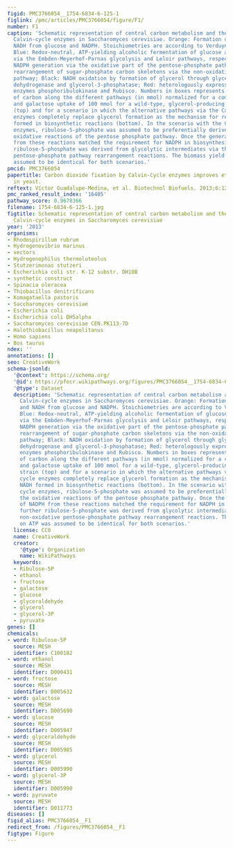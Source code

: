 ```yaml
---
figid: PMC3766054__1754-6834-6-125-1
figlink: /pmc/articles/PMC3766054/figure/F1/
number: F1
caption: 'Schematic representation of central carbon metabolism and the introduced
  Calvin-cycle enzymes in Saccharomyces cerevisiae. Orange: Formation of biomass and
  NADH from glucose and NADPH. Stoichiometries are according to Verduyn et al.[];
  Blue: Redox-neutral, ATP-yielding alcoholic fermentation of glucose and galactose
  via the Embden-Meyerhof-Parnas glycolysis and Leloir pathways, respectively; Magenta:
  NADPH generation via the oxidative part of the pentose-phosphate pathway; Green:
  rearrangement of sugar-phosphate carbon skeletons via the non-oxidative pentose-phosphate
  pathway; Black: NADH oxidation by formation of glycerol through glycerol-3-phosphate
  dehydrogenase and glycerol-3-phosphatase; Red: heterologously expressed Calvin-cycle
  enzymes phosphoribulokinase and Rubisco. Numbers in boxes represents the distribution
  of carbon along the different pathways (in mmol) normalized for a combined glucose
  and galactose uptake of 100 mmol for a wild-type, glycerol-producing reference strain
  (top) and for a scenario in which the alternative pathways via the Calvin cycle
  enzymes completely replace glycerol formation as the mechanism for reoxidizing NADH
  formed in biosynthetic reactions (bottom). In the scenario with the Calvin cycle
  enzymes, ribulose-5-phosphate was assumed to be preferentially derived from the
  oxidative reactions of the pentose phosphate pathway. Once the generation of NADPH
  from these reactions matched the requirement for NADPH in biosynthesis, further
  ribulose-5-phosphate was derived from glycolytic intermediates via the non-oxidative
  pentose-phosphate pathway rearrangement reactions. The biomass yield on ATP was
  assumed to be identical for both scenarios.'
pmcid: PMC3766054
papertitle: Carbon dioxide fixation by Calvin-Cycle enzymes improves ethanol yield
  in yeast.
reftext: Víctor Guadalupe-Medina, et al. Biotechnol Biofuels. 2013;6:125-125.
pmc_ranked_result_index: '16405'
pathway_score: 0.9678366
filename: 1754-6834-6-125-1.jpg
figtitle: Schematic representation of central carbon metabolism and the introduced
  Calvin-cycle enzymes in Saccharomyces cerevisiae
year: '2013'
organisms:
- Rhodospirillum rubrum
- Hydrogenovibrio marinus
- vectors
- Hydrogenophilus thermoluteolus
- Stutzerimonas stutzeri
- Escherichia coli str. K-12 substr. DH10B
- synthetic construct
- Spinacia oleracea
- Thiobacillus denitrificans
- Komagataella pastoris
- Saccharomyces cerevisiae
- Escherichia coli
- Escherichia coli DH5alpha
- Saccharomyces cerevisiae CEN.PK113-7D
- Halothiobacillus neapolitanus
- Homo sapiens
- Bos taurus
ndex: ''
annotations: []
seo: CreativeWork
schema-jsonld:
  '@context': https://schema.org/
  '@id': https://pfocr.wikipathways.org/figures/PMC3766054__1754-6834-6-125-1.html
  '@type': Dataset
  description: 'Schematic representation of central carbon metabolism and the introduced
    Calvin-cycle enzymes in Saccharomyces cerevisiae. Orange: Formation of biomass
    and NADH from glucose and NADPH. Stoichiometries are according to Verduyn et al.[];
    Blue: Redox-neutral, ATP-yielding alcoholic fermentation of glucose and galactose
    via the Embden-Meyerhof-Parnas glycolysis and Leloir pathways, respectively; Magenta:
    NADPH generation via the oxidative part of the pentose-phosphate pathway; Green:
    rearrangement of sugar-phosphate carbon skeletons via the non-oxidative pentose-phosphate
    pathway; Black: NADH oxidation by formation of glycerol through glycerol-3-phosphate
    dehydrogenase and glycerol-3-phosphatase; Red: heterologously expressed Calvin-cycle
    enzymes phosphoribulokinase and Rubisco. Numbers in boxes represents the distribution
    of carbon along the different pathways (in mmol) normalized for a combined glucose
    and galactose uptake of 100 mmol for a wild-type, glycerol-producing reference
    strain (top) and for a scenario in which the alternative pathways via the Calvin
    cycle enzymes completely replace glycerol formation as the mechanism for reoxidizing
    NADH formed in biosynthetic reactions (bottom). In the scenario with the Calvin
    cycle enzymes, ribulose-5-phosphate was assumed to be preferentially derived from
    the oxidative reactions of the pentose phosphate pathway. Once the generation
    of NADPH from these reactions matched the requirement for NADPH in biosynthesis,
    further ribulose-5-phosphate was derived from glycolytic intermediates via the
    non-oxidative pentose-phosphate pathway rearrangement reactions. The biomass yield
    on ATP was assumed to be identical for both scenarios.'
  license: CC0
  name: CreativeWork
  creator:
    '@type': Organization
    name: WikiPathways
  keywords:
  - Ribulose-5P
  - ethanol
  - fructose
  - galactose
  - glucose
  - glyceraldehyde
  - glycerol
  - glycerol-3P
  - pyruvate
genes: []
chemicals:
- word: Ribulose-5P
  source: MESH
  identifier: C100182
- word: ethanol
  source: MESH
  identifier: D000431
- word: fructose
  source: MESH
  identifier: D005632
- word: galactose
  source: MESH
  identifier: D005690
- word: glucose
  source: MESH
  identifier: D005947
- word: glyceraldehyde
  source: MESH
  identifier: D005985
- word: glycerol
  source: MESH
  identifier: D005990
- word: glycerol-3P
  source: MESH
  identifier: D005990
- word: pyruvate
  source: MESH
  identifier: D011773
diseases: []
figid_alias: PMC3766054__F1
redirect_from: /figures/PMC3766054__F1
figtype: Figure
---
```

